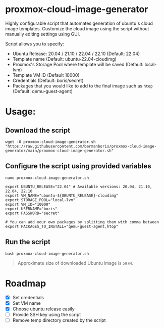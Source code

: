 # proxmox-cloud-image-generator
Highly configurable script that automates generation of ubuntu's cloud image templates. 
Customize the cloud image using the script without manually editing settings using GUI. 

Script allows you to specify:
- Ubuntu Release: 20.04 / 21.10 / 22.04 / 22.10 (Default: 22.04)
- Template name (Default: ubuntu-22.04-cloudimg)
- Proxmox's Storage Pool where template will be saved (Default: local-lvm)
- Template VM ID (Default 10000)
- Credentials (Default: boris/secret)
- Packages that you would like to add to the final image such as `htop` (Default: qemu-guest-agent)

# Usage:

## Download the script
```shell
wget -O proxmox-cloud-image-generator.sh "https://raw.githubusercontent.com/bermanboris/proxmox-cloud-image-generator/main/proxmox-cloud-image-generator.sh"
```

## Configure the script using provided variables
```shell
nano proxmox-cloud-image-generator.sh
```

```shell
export UBUNTU_RELEASE="22.04" # Available versions: 20.04, 21.10, 22.04, 22.10
export VM_NAME="ubuntu-${UBUNTU_RELEASE}-cloudimg"
export STORAGE_POOL="local-lvm"
export VM_ID="10000"
export USERNAME="boris"
export PASSWORD="secret"

# You can add your own packages by splitting them with comma between
export PACKAGES_TO_INSTALL="qemu-guest-agent,htop"
```

## Run the script
```shell
bash proxmox-cloud-image-generator.sh
```

> Approximate size of downloaded Ubuntu image is `597M`. 


# Roadmap

- [x] Set credentials
- [x] Set VM name 
- [x] Choose ubuntu release easily
- [ ] Provide SSH key using the script  
- [ ] Remove temp directory created by the script
